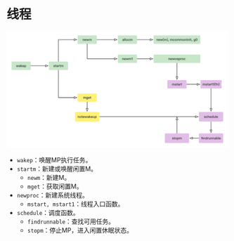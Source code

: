 # 线程

![线程](./imgs/线程.png)

* `wakep`：唤醒MP执行任务。
* `startm`：新建或唤醒闲置M。
    * `newm`：新建M。
    * `mget`：获取闲置M。
* `newproc`：新建系统线程。
    * `mstart, mstart1`：线程入口函数。
* `schedule`：调度函数。
    * `findrunnable`：查找可用任务。
    * `stopm`：停止MP，进入闲置休眠状态。
